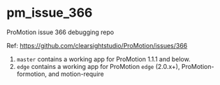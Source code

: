 pm_issue_366
============

ProMotion issue 366 debugging repo

Ref: https://github.com/clearsightstudio/ProMotion/issues/366

1. `master` contains a working app for ProMotion 1.1.1 and below.
2. `edge` contains a working app for ProMotion `edge` (2.0.x+), ProMotion-formotion, and motion-require

